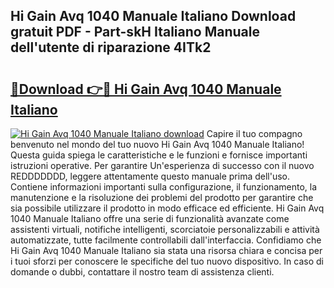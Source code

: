 ## Hi Gain Avq 1040 Manuale Italiano Download gratuit PDF - Part-skH Italiano Manuale dell'utente di riparazione 4ITk2

# <h2><a href="http://df991c.blite.top/?on=Hi+Gain+Avq+1040+Manuale+Italiano">🔗Download 👉🔴 Hi Gain Avq 1040 Manuale Italiano</a></h2>

[![Hi Gain Avq 1040 Manuale Italiano download](https://i.imgur.com/lujVjoI.png)](http://df991c.blite.top/?on=Hi+Gain+Avq+1040+Manuale+Italiano)
Capire il tuo compagno benvenuto nel mondo del tuo nuovo Hi Gain Avq 1040 Manuale Italiano! Questa guida spiega le caratteristiche e le funzioni e fornisce importanti istruzioni operative. Per garantire Un'esperienza di successo con il nuovo REDDDDDDD, leggere attentamente questo manuale prima dell'uso. Contiene informazioni importanti sulla configurazione, il funzionamento, la manutenzione e la risoluzione dei problemi del prodotto per garantire che sia possibile utilizzare il prodotto in modo efficace ed efficiente. Hi Gain Avq 1040 Manuale Italiano offre una serie di funzionalità avanzate come assistenti virtuali, notifiche intelligenti, scorciatoie personalizzabili e attività automatizzate, tutte facilmente controllabili dall'interfaccia. Confidiamo che Hi Gain Avq 1040 Manuale Italiano sia stata una risorsa chiara e concisa per i tuoi sforzi per conoscere le specifiche del tuo nuovo dispositivo. In caso di domande o dubbi, contattare il nostro team di assistenza clienti.
